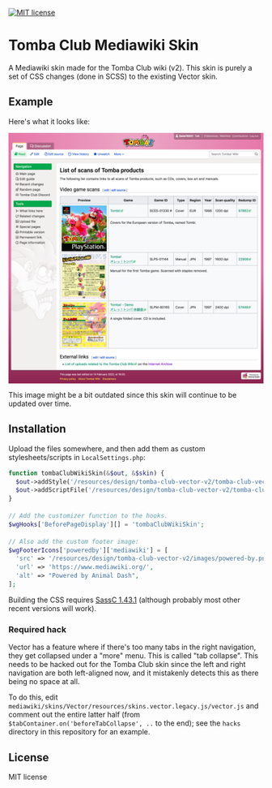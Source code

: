 [![MIT license](https://img.shields.io/badge/license-MIT-brightgreen.svg)](https://opensource.org/licenses/MIT)

# Tomba Club Mediawiki Skin

A Mediawiki skin made for the Tomba Club wiki (v2). This skin is purely a set of CSS changes (done in SCSS) to the existing Vector skin.

## Example

Here's what it looks like:

<img align="center" src="resources/preview.png" alt="Tomba Club skin v2 preview" width="1131">

This image might be a bit outdated since this skin will continue to be updated over time.

## Installation

Upload the files somewhere, and then add them as custom stylesheets/scripts in `LocalSettings.php`:

```php
function tombaClubWikiSkin(&$out, &$skin) {
  $out->addStyle('/resources/design/tomba-club-vector-v2/tomba-club-vector.css');
  $out->addScriptFile('/resources/design/tomba-club-vector-v2/tomba-club-vector.js');
}

// Add the customizer function to the hooks.
$wgHooks['BeforePageDisplay'][] = 'tombaClubWikiSkin';

// Also add the custom footer image:
$wgFooterIcons['poweredby']['mediawiki'] = [
  'src' => '/resources/design/tomba-club-vector-v2/images/powered-by.png',
  'url' => 'https://www.mediawiki.org/',
  'alt' => "Powered by Animal Dash",
];
```

Building the CSS requires [SassC 1.43.1](https://sass-lang.com/install) (although probably most other recent versions will work).

### Required hack

Vector has a feature where if there's too many tabs in the right navigation, they get collapsed under a "more" menu. This is called "tab collapse". This needs to be hacked out for the Tomba Club skin since the left and right navigation are both left-aligned now, and it mistakenly detects this as there being no space at all.

To do this, edit `mediawiki/skins/Vector/resources/skins.vector.legacy.js/vector.js` and comment out the entire latter half (from `$tabContainer.on('beforeTabCollapse', ..` to the end); see the `hacks` directory in this repository for an example.

## License

MIT license
